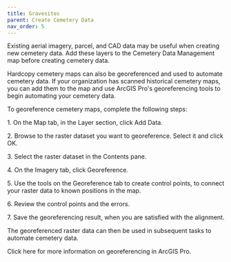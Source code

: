```yaml
---
title: Gravesites
parent: Create Cemetery Data
nav_order: 5
---
```

Existing aerial imagery, parcel, and CAD data may be useful when
creating new cemetery data. Add these layers to the Cemetery Data
Management map before creating cemetery data.

Hardcopy cemetery maps can also be georeferenced and used to automate
cemetery data. If your organization has scanned historical cemetery
maps, you can add them to the map and use ArcGIS Pro\'s georeferencing
tools to begin automating your cemetery data.

To georeference cemetery maps, complete the following steps:

1\. On the Map tab, in the Layer section, click Add Data.

2\. Browse to the raster dataset you want to georeference. Select it and
click OK.

3\. Select the raster dataset in the Contents pane.

4\. On the Imagery tab, click Georeference.

5\. Use the tools on the Georeference tab to create control points, to
connect your raster data to known positions in the map.

6\. Review the control points and the errors.

7\. Save the georeferencing result, when you are satisfied with the
alignment.

The georeferenced raster data can then be used in subsequent tasks to
automate cemetery data.

Click here for more information on georeferencing in ArcGIS Pro.
